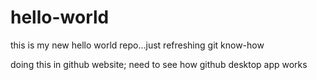 # hello-world
this is my new hello world repo...just refreshing git know-how

doing this in github website; need to see how github desktop app works

